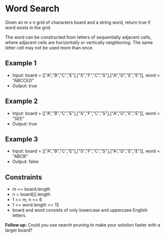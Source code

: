 # Word Search

Given an m x n grid of characters board and a string word, return true if word exists in the grid.

The word can be constructed from letters of sequentially adjacent cells, where adjacent cells are horizontally or vertically neighboring. The same letter cell may not be used more than once.

## Example 1

- Input: board = [["A","B","C","E"],["S","F","C","S"],["A","D","E","E"]], word = "ABCCED"
- Output: true

## Example 2

- Input: board = [["A","B","C","E"],["S","F","C","S"],["A","D","E","E"]], word = "SEE"
- Output: true

## Example 3

- Input: board = [["A","B","C","E"],["S","F","C","S"],["A","D","E","E"]], word = "ABCB"
- Output: false

## Constraints

- m == board.length
- n = board[i].length
- 1 <= m, n <= 6
- 1 <= word.length <= 15
- board and word consists of only lowercase and uppercase English letters.

**Follow up:** Could you use search pruning to make your solution faster with a larger board?
